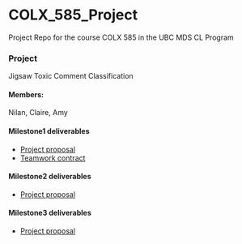 # COLX_585_Project
Project Repo for the course COLX 585 in the UBC MDS CL Program

### Project
Jigsaw Toxic Comment Classification

#### Members: 
Nilan, Claire, Amy

####  Milestone1 deliverables
- [Project proposal](https://github.ubc.ca/Nilan96/COLX_585_Project/blob/master/Milestone1/Project_Proposal.md)
- [Teamwork contract](https://github.ubc.ca/Nilan96/COLX_585_Project/blob/master/Milestone1/Teamwork_Contract.md)

####  Milestone2 deliverables
- [Project proposal](https://github.ubc.ca/Nilan96/COLX_585_Project/blob/master/Milestone2/Project_Proposal.md)

####  Milestone3 deliverables
- [Project proposal](https://github.ubc.ca/Nilan96/COLX_585_Project/blob/master/Milestone3/Project_Proposal.md)
